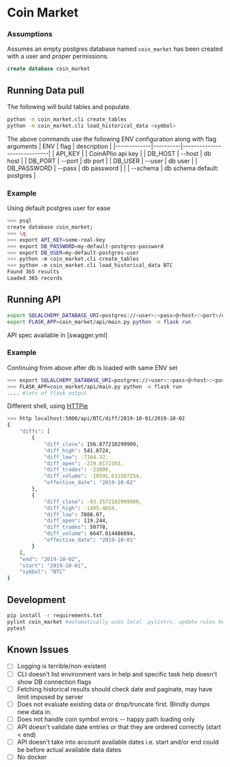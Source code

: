 # Coin Market
### Assumptions
Assumes an empty postgres database named `coin_market` has been created with a user and proper permissions. 
```sql
create database coin_market
```

## Running Data pull
The following will build tables and populate.
```bash
python -m coin_market.cli create_tables
python -m coin_market.cli load_historical_data <symbol>
```
The above commands use the following ENV configuration along with flag arguments
| ENV         | flag     | description                 |
|-------------|----------|-----------------------------|
| API_KEY     |          | CoinAPIio api key           |
| DB_HOST     | --host   | db host                     |
| DB_PORT     | --port   | db port                     |
| DB_USER     | --user   | db user                     |
| DB_PASSWORD | --pass   | db password                 |
|             | --schema | db schema default: postgres |

### Example
Using default postgres user for ease
```bash
>>> psql
create database coin_market;
>>> \q
>>> export API_KEY=some-real-key
>>> export DB_PASSWORD=my-default-postgres-password
>>> export DB_USER=my-default-postgres-user
>>> python -m coin_market.cli create_tables
>>> python -m coin_market.cli load_historical_data BTC
Found 365 results
Loaded 365 records
```

## Running API
```bash
export SQLALCHEMY_DATABASE_URI=postgres://<user>:<pass>@<host>:<port>/coin_market
export FLASK_APP=coin_market/api/main.py python -m flask run
```
API spec available in [swagger.yml]

### Example
Continuing from above after db is loaded with same ENV set
```bash
>>> export SQLALCHEMY_DATABASE_URI=postgres://<user>:<pass>@<host>:<port>/coin_market
>>> FLASK_APP=coin_market/api/main.py python -m flask run
.... #lots of flask output
```

Different shell, using [HTTPie](https://httpie.org/)

```bash
>>> http localhost:5000/api/BTC/diff/2019-10-01/2019-10-02
{
    "diffs": [
        {
            "diff_close": 156.877210299999,
            "diff_high": 541.8724,
            "diff_low": -7164.32,
            "diff_open": -229.0172103,
            "diff_trades": -23899,
            "diff_volume": -10591.631587254,
            "effective_date": "2019-10-02"
        },
        {
            "diff_close": -93.3572102999988,
            "diff_high": -1495.4654,
            "diff_low": 7888.07,
            "diff_open": 119.244,
            "diff_trades": 50778,
            "diff_volume": 6647.014486094,
            "effective_date": "2019-10-01"
        }
    ],
    "end": "2019-10-02",
    "start": "2019-10-01",
    "symbol": "BTC"
}
```

## Development
```bash
pip install -r requirements.txt
pylint coin_market #automatically uses local .pylintrc, update rules here to share
pytest
```

## Known Issues
- [ ] Logging is terrible/non-existent
- [ ] CLI doesn't list environment vars in help and specific task help doesn't show DB connection flags
- [ ] Fetching historical results should check date and paginate, may have limit imposed by server
- [ ] Does not evaluate existing data or drop/truncate first. Blindly dumps new data in.
- [ ] Does not handle coin symbol errors -- happy path loading only
- [ ] API doesn't validate date entries or that they are ordered correctly (start < end)
- [ ] API doesn't take into account available dates i.e. start and/or end could be before actual available data dates
- [ ] No docker
